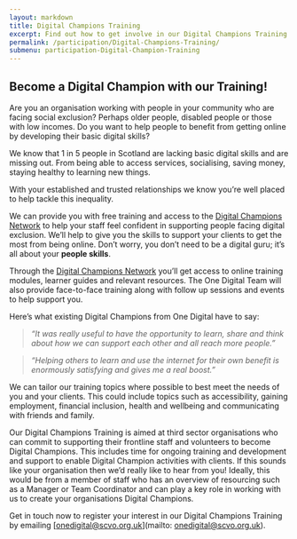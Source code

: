 ```yaml
---
layout: markdown
title: Digital Champions Training
excerpt: Find out how to get involve in our Digital Champions Training programme.
permalink: /participation/Digital-Champions-Training/
submenu: participation-Digital-Champion-Training
---
```


## Become a Digital Champion with our Training!

Are you an organisation working with people in your community who are facing social exclusion? Perhaps older people, disabled people or those with low incomes. Do you want to help people to benefit from getting online by developing their basic digital skills?

We know that 1 in 5 people in Scotland are lacking basic digital skills and are missing out. From being able to access services, socialising, saving money, staying healthy to learning new things.

With your established and trusted relationships we know you’re well placed to help tackle this inequality.

We can provide you with free training and access to the <a href="https://www.digitalchampionsnetwork.com/">Digital Champions Network</a> to help your staff feel confident in supporting people facing digital exclusion. We’ll help to give you the skills to support your clients to get the most from being online. Don’t worry, you don’t need to be a digital guru; it’s all about your <strong>people skills</strong>.

Through the <a href="https://www.digitalchampionsnetwork.com/">Digital Champions Network</a> you’ll get access to online training modules, learner guides and relevant resources. The One Digital Team will also provide face-to-face training along with follow up sessions and events to help support you.

Here’s what existing Digital Champions from One Digital have to say:

>*“It was really useful to have the opportunity to learn, share and think about how we can support each other and all reach more people.”*

>*“Helping others to learn and use the internet for their own benefit is enormously satisfying and gives me a real boost.”*

We can tailor our training topics where possible to best meet the needs of you and your clients. This could include topics such as accessibility, gaining employment, financial inclusion, health and wellbeing and communicating with friends and family.

Our Digital Champions Training is aimed at third sector organisations who can commit to supporting their frontline staff and volunteers to become Digital Champions. This includes time for ongoing training and development and support to enable Digital Champion activities with clients. If this sounds like your organisation then we’d really like to hear from you! Ideally, this would be from a member of staff who has an overview of resourcing such as a Manager or Team Coordinator and can play a key role in working with us to create your organisations Digital Champions.

Get in touch now to register your interest in our Digital Champions Training by emailing [onedigital@scvo.org.uk](mailto: onedigital@scvo.org.uk).

